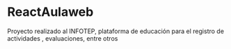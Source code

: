 # ReactAulaweb
Proyecto realizado al INFOTEP, plataforma de educación para el registro de actividades , evaluaciones, entre otros

